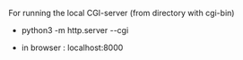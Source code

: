 For running the local CGI-server (from directory with cgi-bin)
* python3 -m http.server --cgi

* in browser : localhost:8000
